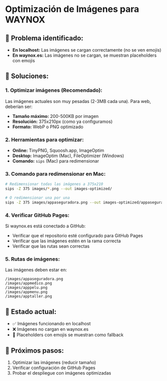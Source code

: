 # Optimización de Imágenes para WAYNOX

## 🚨 Problema identificado:
- **En localhost:** Las imágenes se cargan correctamente (no se ven emojis)
- **En waynox.es:** Las imágenes no se cargan, se muestran placeholders con emojis

## 🔧 Soluciones:

### 1. **Optimizar imágenes (Recomendado):**
Las imágenes actuales son muy pesadas (2-3MB cada una). Para web, deberían ser:
- **Tamaño máximo:** 200-500KB por imagen
- **Resolución:** 375x210px (como ya configuramos)
- **Formato:** WebP o PNG optimizado

### 2. **Herramientas para optimizar:**
- **Online:** TinyPNG, Squoosh.app, ImageOptim
- **Desktop:** ImageOptim (Mac), FileOptimizer (Windows)
- **Comando:** `sips` (Mac) para redimensionar

### 3. **Comando para redimensionar en Mac:**
```bash
# Redimensionar todas las imágenes a 375x210
sips -Z 375 images/*.png --out images-optimized/

# O redimensionar una por una
sips -Z 375 images/appaseguradora.png --out images-optimized/appaseguradora.png
```

### 4. **Verificar GitHub Pages:**
Si waynox.es está conectado a GitHub:
- Verificar que el repositorio esté configurado para GitHub Pages
- Verificar que las imágenes estén en la rama correcta
- Verificar que las rutas sean correctas

### 5. **Rutas de imágenes:**
Las imágenes deben estar en:
```
/images/appaseguradora.png
/images/appmedico.png
/images/apppelu.png
/images/appmenu.png
/images/apptaller.png
```

## 📱 Estado actual:
- ✅ Imágenes funcionando en localhost
- ❌ Imágenes no cargan en waynox.es
- 🔄 Placeholders con emojis se muestran como fallback

## 🎯 Próximos pasos:
1. Optimizar las imágenes (reducir tamaño)
2. Verificar configuración de GitHub Pages
3. Probar el despliegue con imágenes optimizadas
